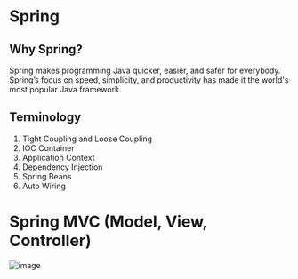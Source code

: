 # Spring
## Why Spring?
Spring makes programming Java quicker, easier, and safer for everybody. Spring’s focus on speed, simplicity, and productivity has made it the world's most popular Java framework.

## Terminology
  1. Tight Coupling and Loose Coupling 
  2. IOC Container
  3. Application Context
  4. Dependency Injection
  5. Spring Beans
  6. Auto Wiring
  
# Spring MVC (Model, View, Controller)
![image](https://user-images.githubusercontent.com/50115378/184584819-e769ad2c-f9f8-44e2-a002-8230fb1ceded.png)

  
